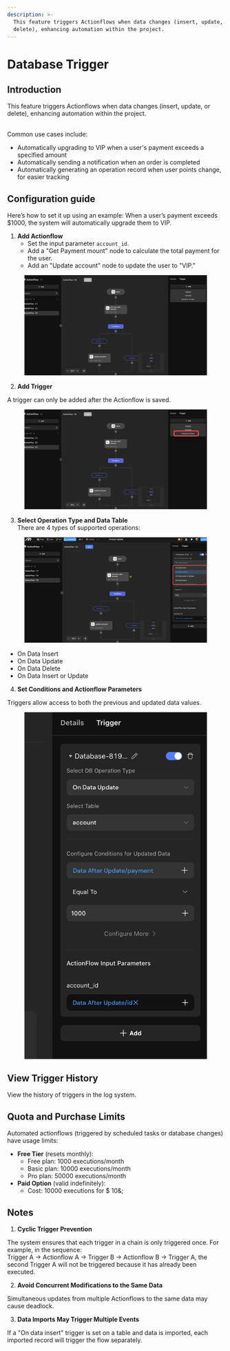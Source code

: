 ```yaml
---
description: >-
  This feature triggers Actionflows when data changes (insert, update, or
  delete), enhancing automation within the project.
---
```


# Database Trigger

## Introduction

This feature triggers Actionflows when data changes (insert, update, or delete), enhancing automation within the project.

\
Common use cases include:

* Automatically upgrading to VIP when a user's payment exceeds a specified amount
* Automatically sending a notification when an order is completed
* Automatically generating an operation record when user points change, for easier tracking

## Configuration guide

Here’s how to set it up using an example: When a user’s payment exceeds $1000, the system will automatically upgrade them to VIP.

1. **Add Actionflow**
   * Set the input parameter `account_id`.
   * Add a "Get Payment mount" node to calculate the total payment for the user.
   * Add an "Update account" node to update the user to "VIP."

<figure><img src="../../.gitbook/assets/截屏2024-11-06 12.30.44.png" alt=""><figcaption></figcaption></figure>

2. **Add Trigger**

A trigger can only be added after the Actionflow is saved.

<figure><img src="../../.gitbook/assets/AgdIHZO4bG.png" alt=""><figcaption></figcaption></figure>



3. **Select Operation Type and Data Table**\
   There are 4 types of supported operations:

<figure><img src="../../.gitbook/assets/20241106-135707.png" alt=""><figcaption></figcaption></figure>

* On Data Insert
* On Data Update
* On Data Delete&#x20;
* On Data Insert or Update

4. **Set Conditions and Actionflow Parameters**

Triggers allow access to both the previous and updated data values.

<figure><img src="../../.gitbook/assets/截屏2024-11-06 12.33.29.png" alt=""><figcaption></figcaption></figure>

## View Trigger History

View the history of triggers in the log system.

## Quota and Purchase Limits

Automated actionflows (triggered by scheduled tasks or database changes) have usage limits:

* **Free Tier** (resets monthly):
  * Free plan: 1000 executions/month
  * Basic plan: 10000 executions/month
  * Pro plan: 50000 executions/month
* **Paid Option** (valid indefinitely):
  * Cost: 10000 executions for $ 10&;

## Notes

1. **Cyclic Trigger Prevention**

The system ensures that each trigger in a chain is only triggered once. For example, in the sequence:\
Trigger A → Actionflow A → Trigger B → Actionflow B → Trigger A, the second Trigger A will not be triggered because it has already been executed.

2. **Avoid Concurrent Modifications to the Same Data**

Simultaneous updates from multiple Actionflows to the same data may cause deadlock.

3. **Data Imports May Trigger Multiple Events**

If a "On data insert" trigger is set on a table and data is imported, each imported record will trigger the flow separately.
